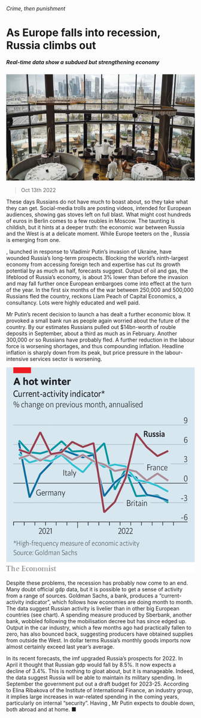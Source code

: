 ###### Crime, then punishment

# As Europe falls into recession, Russia climbs out 

##### Real-time data show a subdued but strengthening economy 

![image](images/20221015_FNP504.jpg) 

> Oct 13th 2022 

These days Russians do not have much to boast about, so they take what they can get. Social-media trolls are posting videos, intended for European audiences, showing gas stoves left on full blast. What might cost hundreds of euros in Berlin comes to a few roubles in Moscow. The taunting is childish, but it hints at a deeper truth: the economic war between Russia and the West is at a delicate moment. While Europe teeters on the , Russia is emerging from one. 

, launched in response to Vladimir Putin’s invasion of Ukraine, have wounded Russia’s long-term prospects. Blocking the world’s ninth-largest economy from accessing foreign tech and expertise has cut its growth potential by as much as half, forecasts suggest. Output of oil and gas, the lifeblood of Russia’s economy, is about 3% lower than before the invasion and may fall further once European embargoes come into effect at the turn of the year. In the first six months of the war between 250,000 and 500,000 Russians fled the country, reckons Liam Peach of Capital Economics, a consultancy. Lots were highly educated and well paid. 

Mr Putin’s recent decision to launch a  has dealt a further economic blow. It provoked a small bank run as people again worried about the future of the country. By our estimates Russians pulled out $14bn-worth of rouble deposits in September, about a third as much as in February. Another 300,000 or so Russians have probably fled. A further reduction in the labour force is worsening shortages, and thus compounding inflation. Headline inflation is sharply down from its peak, but price pressure in the labour-intensive services sector is worsening.

![image](images/20221015_FNC331.png) 


Despite these problems, the recession has probably now come to an end. Many doubt official gdp data, but it is possible to get a sense of activity from a range of sources. Goldman Sachs, a bank, produces a “current-activity indicator”, which follows how economies are doing month to month. The data suggest Russian activity is livelier than in other big European countries (see chart). A spending measure produced by Sberbank, another bank, wobbled following the mobilisation decree but has since edged up. Output in the car industry, which a few months ago had practically fallen to zero, has also bounced back, suggesting producers have obtained supplies from outside the West. In dollar terms Russia’s monthly goods imports now almost certainly exceed last year’s average. 

In its recent forecasts, the imf upgraded Russia’s prospects for 2022. In April it thought that Russian gdp would fall by 8.5%. It now expects a decline of 3.4%. This is nothing to gloat about, but it is manageable. Indeed, the data suggest Russia will be able to maintain its military spending. In September the government put out a draft budget for 2023-25. According to Elina Ribakova of the Institute of International Finance, an industry group, it implies large increases in war-related spending in the coming years, particularly on internal “security”. Having , Mr Putin expects to double down, both abroad and at home. ■


